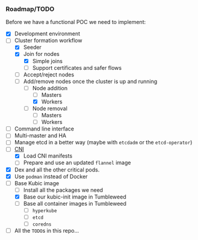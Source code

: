 ### Roadmap/TODO

Before we have a functional POC we need to implement:

* [X] Development environment
* [ ] Cluster formation workflow
  * [X] Seeder
  * [X] Join for nodes
    * [X] Simple joins
    * [ ] Support certificates and safer flows
  * [ ] Accept/reject nodes
  * [ ] Add/remove nodes once the cluster is up and running
    * [ ] Node addition
      * [ ] Masters
      * [X] Workers
    * [ ] Node removal
      * [ ] Masters
      * [ ] Workers
* [ ] Command line interface
* [ ] Multi-master and HA
* [ ] Manage etcd in a better way (maybe with `etcdadm` or the `etcd-operator`)
* [ ] [CNI](pkg/cni)
  * [X] Load CNI manifests
  * [ ] Prepare and use an updated `flannel` image
* [X] Dex and all the other critical pods.
* [X] Use `podman` instead of Docker
* [ ] Base Kubic image
  * [ ] Install all the packages we need
  * [X] Base our kubic-init image in Tumbleweed
  * [ ] Base all container images in Tumbleweed
    * [ ] `hyperkube`
    * [ ] `etcd`
    * [ ] `coredns`
* [ ] All the `TODO`s in this repo...